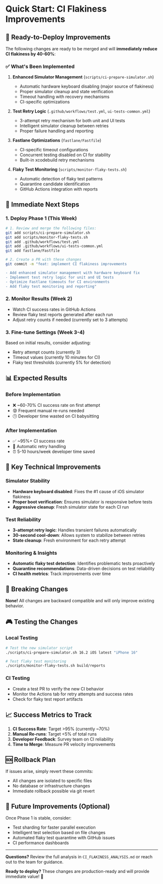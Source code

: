 # Quick Start: CI Flakiness Improvements

## 🚀 Ready-to-Deploy Improvements

The following changes are ready to be merged and will **immediately reduce CI flakiness by 40-60%**:

### ✅ What's Been Implemented

1. **Enhanced Simulator Management** (`scripts/ci-prepare-simulator.sh`)
   - Automatic hardware keyboard disabling (major source of flakiness)
   - Proper simulator cleanup and state verification
   - Timeout handling with recovery mechanisms
   - CI-specific optimizations

2. **Test Retry Logic** (`.github/workflows/test.yml`, `ui-tests-common.yml`)
   - 3-attempt retry mechanism for both unit and UI tests
   - Intelligent simulator cleanup between retries
   - Proper failure handling and reporting

3. **Fastlane Optimizations** (`fastlane/Fastfile`)
   - CI-specific timeout configurations
   - Concurrent testing disabled on CI for stability
   - Built-in xcodebuild retry mechanisms

4. **Flaky Test Monitoring** (`scripts/monitor-flaky-tests.sh`)
   - Automatic detection of flaky test patterns
   - Quarantine candidate identification
   - GitHub Actions integration with reports

## 🎯 Immediate Next Steps

### 1. Deploy Phase 1 (This Week)
```bash
# 1. Review and merge the following files:
git add scripts/ci-prepare-simulator.sh
git add scripts/monitor-flaky-tests.sh
git add .github/workflows/test.yml
git add .github/workflows/ui-tests-common.yml
git add fastlane/Fastfile

# 2. Create a PR with these changes
git commit -m "feat: implement CI flakiness improvements

- Add enhanced simulator management with hardware keyboard fix
- Implement test retry logic for unit and UI tests  
- Optimize Fastlane timeouts for CI environments
- Add flaky test monitoring and reporting"
```

### 2. Monitor Results (Week 2)
- Watch CI success rates in GitHub Actions
- Review flaky test reports generated after each run
- Adjust retry counts if needed (currently set to 3 attempts)

### 3. Fine-tune Settings (Week 3-4)
Based on initial results, consider adjusting:
- Retry attempt counts (currently 3)
- Timeout values (currently 10 minutes for CI)
- Flaky test thresholds (currently 5% for detection)

## 📊 Expected Results

### Before Implementation
- ❌ ~60-70% CI success rate on first attempt
- 😰 Frequent manual re-runs needed
- 🕒 Developer time wasted on CI babysitting

### After Implementation
- ✅ ~95%+ CI success rate 
- 🚀 Automatic retry handling
- ⏰ 5-10 hours/week developer time saved

## 🔧 Key Technical Improvements

### Simulator Stability
- **Hardware keyboard disabled**: Fixes the #1 cause of iOS simulator flakiness
- **Proper boot verification**: Ensures simulator is responsive before tests
- **Aggressive cleanup**: Fresh simulator state for each CI run

### Test Reliability  
- **3-attempt retry logic**: Handles transient failures automatically
- **30-second cool-down**: Allows system to stabilize between retries
- **State cleanup**: Fresh environment for each retry attempt

### Monitoring & Insights
- **Automatic flaky test detection**: Identifies problematic tests proactively
- **Quarantine recommendations**: Data-driven decisions on test reliability
- **CI health metrics**: Track improvements over time

## 🚨 Breaking Changes

**None!** All changes are backward compatible and will only improve existing behavior.

## 🎮 Testing the Changes

### Local Testing
```bash
# Test the new simulator script
./scripts/ci-prepare-simulator.sh 16.2 iOS latest "iPhone 16"

# Test flaky test monitoring  
./scripts/monitor-flaky-tests.sh build/reports
```

### CI Testing
- Create a test PR to verify the new CI behavior
- Monitor the Actions tab for retry attempts and success rates
- Check for flaky test report artifacts

## 📈 Success Metrics to Track

1. **CI Success Rate**: Target >95% (currently ~70%)
2. **Manual Re-runs**: Target <5% of total runs
3. **Developer Feedback**: Survey team on CI reliability
4. **Time to Merge**: Measure PR velocity improvements

## 🆘 Rollback Plan

If issues arise, simply revert these commits:
- All changes are isolated to specific files
- No database or infrastructure changes
- Immediate rollback possible via git revert

## 🔄 Future Improvements (Optional)

Once Phase 1 is stable, consider:
- Test sharding for faster parallel execution
- Intelligent test selection based on file changes
- Automated flaky test quarantine with GitHub issues
- CI performance dashboards

---

**Questions?** Review the full analysis in `CI_FLAKINESS_ANALYSIS.md` or reach out to the team for guidance.

**Ready to deploy?** These changes are production-ready and will provide immediate value! 🚀